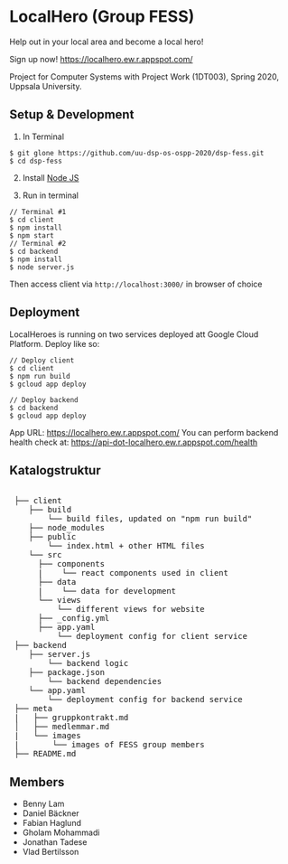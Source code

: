 # LocalHero (Group FESS)

Help out in your local area and become a local hero!

Sign up now!
https://localhero.ew.r.appspot.com/

Project for Computer Systems with Project Work (1DT003),
Spring 2020, Uppsala University.

## Setup & Development

1. In Terminal

```
$ git glone https://github.com/uu-dsp-os-ospp-2020/dsp-fess.git
$ cd dsp-fess
```

2. Install [Node JS](https://nodejs.org)

3. Run in terminal

```
// Terminal #1
$ cd client
$ npm install
$ npm start
// Terminal #2
$ cd backend
$ npm install
$ node server.js
```

Then access client via `http://localhost:3000/` in browser of choice

## Deployment

LocalHeroes is running on two services deployed att Google Cloud Platform. Deploy like so: 

```
// Deploy client 
$ cd client 
$ npm run build 
$ gcloud app deploy

// Deploy backend 
$ cd backend 
$ gcloud app deploy

```

App URL: https://localhero.ew.r.appspot.com/
You can perform backend health check at: https://api-dot-localhero.ew.r.appspot.com/health

## Katalogstruktur
<pre>

 ├── client
    ├── build
        └── build files, updated on "npm run build"
    ├── node_modules
    ├── public
        └── index.html + other HTML files
    └── src
      ├── components
      |    └── react components used in client
      ├── data
      |    └── data for development
      └── views
          └── different views for website
      ├── _config.yml
      ├── app.yaml
          └── deployment config for client service
 ├── backend
    ├── server.js
        └── backend logic
    ├── package.json
        └── backend dependencies
    └── app.yaml
        └── deployment config for backend service
 ├── meta
 |   ├── gruppkontrakt.md
 │   ├── medlemmar.md
 |   └── images
 |       └── images of FESS group members
 ├── README.md
</pre>

## Members
- Benny Lam
- Daniel Bäckner
- Fabian Haglund
- Gholam Mohammadi
- Jonathan Tadese
- Vlad Bertilsson
